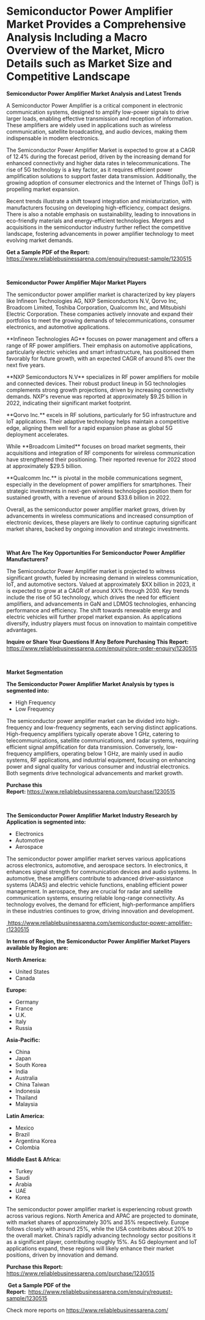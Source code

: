 <p><h1>Semiconductor Power Amplifier Market Provides a Comprehensive Analysis Including a Macro Overview of the Market, Micro Details such as Market Size and Competitive Landscape</h1></p><p><strong>Semiconductor Power Amplifier Market Analysis and Latest Trends</strong></p>
<p><p>A Semiconductor Power Amplifier is a critical component in electronic communication systems, designed to amplify low-power signals to drive larger loads, enabling effective transmission and reception of information. These amplifiers are widely used in applications such as wireless communication, satellite broadcasting, and audio devices, making them indispensable in modern electronics.</p><p>The Semiconductor Power Amplifier Market is expected to grow at a CAGR of 12.4% during the forecast period, driven by the increasing demand for enhanced connectivity and higher data rates in telecommunications. The rise of 5G technology is a key factor, as it requires efficient power amplification solutions to support faster data transmission. Additionally, the growing adoption of consumer electronics and the Internet of Things (IoT) is propelling market expansion.</p><p>Recent trends illustrate a shift toward integration and miniaturization, with manufacturers focusing on developing high-efficiency, compact designs. There is also a notable emphasis on sustainability, leading to innovations in eco-friendly materials and energy-efficient technologies. Mergers and acquisitions in the semiconductor industry further reflect the competitive landscape, fostering advancements in power amplifier technology to meet evolving market demands.</p></p>
<p><strong>Get a Sample PDF of the Report:&nbsp;</strong> <a href="https://www.reliablebusinessarena.com/enquiry/request-sample/1230515?utm_campaign=3173&utm_medium=2&utm_source=Github&utm_content=ia&utm_term=06042025&utm_id=semiconductor-power-amplifier">https://www.reliablebusinessarena.com/enquiry/request-sample/1230515</a></p>
<p>&nbsp;</p>
<p><strong>Semiconductor Power Amplifier Major Market Players</strong></p>
<p><p>The semiconductor power amplifier market is characterized by key players like Infineon Technologies AG, NXP Semiconductors N.V, Qorvo Inc, Broadcom Limited, Toshiba Corporation, Qualcomm Inc, and Mitsubishi Electric Corporation. These companies actively innovate and expand their portfolios to meet the growing demands of telecommunications, consumer electronics, and automotive applications.</p><p>**Infineon Technologies AG** focuses on power management and offers a range of RF power amplifiers. Their emphasis on automotive applications, particularly electric vehicles and smart infrastructure, has positioned them favorably for future growth, with an expected CAGR of around 8% over the next five years.</p><p>**NXP Semiconductors N.V** specializes in RF power amplifiers for mobile and connected devices. Their robust product lineup in 5G technologies complements strong growth projections, driven by increasing connectivity demands. NXP's revenue was reported at approximately $9.25 billion in 2022, indicating their significant market footprint.</p><p>**Qorvo Inc.** excels in RF solutions, particularly for 5G infrastructure and IoT applications. Their adaptive technology helps maintain a competitive edge, aligning them well for a rapid expansion phase as global 5G deployment accelerates.</p><p>While **Broadcom Limited** focuses on broad market segments, their acquisitions and integration of RF components for wireless communication have strengthened their positioning. Their reported revenue for 2022 stood at approximately $29.5 billion.</p><p>**Qualcomm Inc.** is pivotal in the mobile communications segment, especially in the development of power amplifiers for smartphones. Their strategic investments in next-gen wireless technologies position them for sustained growth, with a revenue of around $33.6 billion in 2022.</p><p>Overall, as the semiconductor power amplifier market grows, driven by advancements in wireless communications and increased consumption of electronic devices, these players are likely to continue capturing significant market shares, backed by ongoing innovation and strategic investments.</p></p>
<p>&nbsp;</p>
<p><strong>What Are The Key Opportunities For Semiconductor Power Amplifier Manufacturers?</strong></p>
<p><p>The Semiconductor Power Amplifier market is projected to witness significant growth, fueled by increasing demand in wireless communication, IoT, and automotive sectors. Valued at approximately $XX billion in 2023, it is expected to grow at a CAGR of around XX% through 2030. Key trends include the rise of 5G technology, which drives the need for efficient amplifiers, and advancements in GaN and LDMOS technologies, enhancing performance and efficiency. The shift towards renewable energy and electric vehicles will further propel market expansion. As applications diversify, industry players must focus on innovation to maintain competitive advantages.</p></p>
<p><strong>Inquire or Share Your Questions If Any Before Purchasing This Report:</strong> <a href="https://www.reliablebusinessarena.com/enquiry/pre-order-enquiry/1230515?utm_campaign=3173&utm_medium=2&utm_source=Github&utm_content=ia&utm_term=06042025&utm_id=semiconductor-power-amplifier">https://www.reliablebusinessarena.com/enquiry/pre-order-enquiry/1230515</a></p>
<p>&nbsp;</p>
<p><strong>Market Segmentation</strong></p>
<p><strong>The Semiconductor Power Amplifier Market Analysis by types is segmented into:</strong></p>
<p><ul><li>High Frequency</li><li>Low Frequency</li></ul></p>
<p><p>The semiconductor power amplifier market can be divided into high-frequency and low-frequency segments, each serving distinct applications. High-frequency amplifiers typically operate above 1 GHz, catering to telecommunications, satellite communications, and radar systems, requiring efficient signal amplification for data transmission. Conversely, low-frequency amplifiers, operating below 1 GHz, are mainly used in audio systems, RF applications, and industrial equipment, focusing on enhancing power and signal quality for various consumer and industrial electronics. Both segments drive technological advancements and market growth.</p></p>
<p><strong>Purchase this Report:&nbsp;</strong><a href="https://www.reliablebusinessarena.com/purchase/1230515?utm_campaign=3173&utm_medium=2&utm_source=Github&utm_content=ia&utm_term=06042025&utm_id=semiconductor-power-amplifier">https://www.reliablebusinessarena.com/purchase/1230515</a></p>
<p>&nbsp;</p>
<p><strong>The Semiconductor Power Amplifier Market Industry Research by Application is segmented into:</strong></p>
<p><ul><li>Electronics</li><li>Automotive</li><li>Aerospace</li></ul></p>
<p><p>The semiconductor power amplifier market serves various applications across electronics, automotive, and aerospace sectors. In electronics, it enhances signal strength for communication devices and audio systems. In automotive, these amplifiers contribute to advanced driver-assistance systems (ADAS) and electric vehicle functions, enabling efficient power management. In aerospace, they are crucial for radar and satellite communication systems, ensuring reliable long-range connectivity. As technology evolves, the demand for efficient, high-performance amplifiers in these industries continues to grow, driving innovation and development.</p></p>
<p><a href="https://www.reliablebusinessarena.com/semiconductor-power-amplifier-r1230515?utm_campaign=3173&utm_medium=2&utm_source=Github&utm_content=ia&utm_term=06042025&utm_id=semiconductor-power-amplifier">&nbsp;https://www.reliablebusinessarena.com/semiconductor-power-amplifier-r1230515</a></p>
<p><strong>In terms of Region, the Semiconductor Power Amplifier Market Players available by Region are:</strong></p>
<p>
    <p> <strong> North America: </strong>
        <ul>
            <li>United States</li>
            <li>Canada</li>
        </ul>
        </p> 
    <p> <strong> Europe: </strong>
        <ul>
            <li>Germany</li>
            <li>France</li>
            <li>U.K.</li>
            <li>Italy</li>
            <li>Russia</li>
        </ul>
        </p> 
    <p> <strong> Asia-Pacific: </strong>
        <ul>
            <li>China</li>
            <li>Japan</li>
            <li>South Korea</li>
            <li>India</li>
            <li>Australia</li>
            <li>China Taiwan</li>
            <li>Indonesia</li>
            <li>Thailand</li>
            <li>Malaysia</li>
        </ul>
        </p> 
    <p> <strong> Latin America: </strong>
        <ul>
            <li>Mexico</li>
            <li>Brazil</li>
            <li>Argentina Korea</li>
            <li>Colombia</li>
        </ul>
        </p> 
    <p> <strong> Middle East & Africa: </strong>
        <ul>
            <li>Turkey</li>
            <li>Saudi</li>
            <li>Arabia</li>
            <li>UAE</li>
            <li>Korea</li>
        </ul>
    </p>
    </p>
<p><p>The semiconductor power amplifier market is experiencing robust growth across various regions. North America and APAC are projected to dominate, with market shares of approximately 30% and 35% respectively. Europe follows closely with around 25%, while the USA contributes about 20% to the overall market. China’s rapidly advancing technology sector positions it as a significant player, contributing roughly 15%. As 5G deployment and IoT applications expand, these regions will likely enhance their market positions, driven by innovation and demand.</p></p>
<p><strong>Purchase this Report: </strong><a href="https://www.reliablebusinessarena.com/purchase/1230515?utm_campaign=3173&utm_medium=2&utm_source=Github&utm_content=ia&utm_term=06042025&utm_id=semiconductor-power-amplifier">https://www.reliablebusinessarena.com/purchase/1230515</a></p>
<p>&nbsp;<strong>Get a Sample PDF of the Report:&nbsp;&nbsp;</strong><a href="https://www.reliablebusinessarena.com/enquiry/request-sample/1230515?utm_campaign=3173&utm_medium=2&utm_source=Github&utm_content=ia&utm_term=06042025&utm_id=semiconductor-power-amplifier">https://www.reliablebusinessarena.com/enquiry/request-sample/1230515</a></p>
<p><strong></strong></p>
<p>Check more reports on <a href="https://www.reliablebusinessarena.com/?utm_campaign=3173&utm_medium=2&utm_source=Github&utm_content=ia&utm_term=06042025&utm_id=semiconductor-power-amplifier">https://www.reliablebusinessarena.com/</a></p>